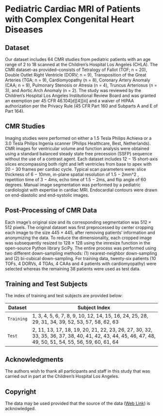 # Pediatric Cardiac MRI of Patients with Complex Congenital Heart Diseases

## Dataset
Our dataset includes 64 CMR studies from pediatric patients with an age range of 2 to 18 scanned at the Children’s Hospital Los Angeles (CHLA). The CMR dataset–as provided–consists of Tetralogy of Fallot (TOF; n = 20), Double Outlet Right Ventricle (DORV; n = 9), Transposition of the Great Arteries (TGA; n = 9), Cardiomyopathy (n = 8), Coronary Artery Anomaly (CAA; n = 9), Pulmonary Stenosis or Atresia (n = 4), Truncus Arteriosus (n = 3), and Aortic Arch Anomaly (n = 2). The study was reviewed by the Children’s Hospital Los Angeles Institutional Review Board and was granted an exemption per 45 CFR 46.104[d][4][iii] and a waiver of HIPAA authorization per the Privacy Rule (45 CFR Part 160 and Subparts A and E of Part 164).

## CMR Studies

Imaging studies were performed on either a 1.5 Tesla Philips Achieva or a 3.0 Tesla Philips Ingenia scanner (Philips Healthcare, Best, Netherlands). CMR images for ventricular volume and function analysis were obtained using a standard balanced steady state free precession (SSFP) sequence without the use of a contrast agent. Each dataset includes 12 − 15 short-axis slices encompassing both right and left ventricles from base to apex with 20 − 30 frames per cardiac cycle. Typical scan parameters were: slice thickness of 6 − 10mm, in-plane spatial resolution of 1.5 − 2mm^2 , repetition time of 3 − 4ms, echo time of 1.5 − 2ms, and flip angle of 60 degrees. Manual image segmentation was performed by a pediatric cardiologist with expertise in cardiac MRI. Endocardial contours were drawn on end-diastolic and end-systolic images. 


## Post-Processing of CMR Data

Each image’s original size and its corresponding segmentation was 512 × 512 pixels. The original dataset was first preprocessed by center cropping each image to the size 445 × 445, after removing patients’ information and anonymizing the data. To reduce the dimensionality, each cropped image was subsequently resized to 128 × 128 using the imresize function in the open-source Python library SciPy. The entire process was performed using two different down-sampling methods: (1) nearest-neighbor down-sampling and (2) bi-cubical down-sampling. For training data, twenty-six patients (10 TOFs, 4 DORVs, 4 TGAs, 4 CAAs and 4 patients with cardiomyopathy) were selected whereas the remaining 38 patients were used as test data.

## Training and Test Subjects

The index of training and test subjects are provided below:

| Dataset | Subject Index |
| --- | --- |
| `Training` | 1, 3, 4, 5, 6, 7, 8, 9, 10, 12, 14, 15, 16, 24, 25, 28, 29, 31, 34, 39, 52, 53, 57, 58, 62, 63 |
| `Test` | 2, 11, 13, 17, 18, 19, 20, 21, 22, 23, 26, 27, 30, 32, 33, 35, 36, 37, 38, 40, 41, 42, 43, 44, 45, 46, 47, 48, 49, 50, 51, 54, 55, 56, 59, 60, 61, 64 |


## Acknowledgments

The authors wish to thank all participants and staff in this study that was carried out in part at the Children’s Hospital Los Angeles.

## Copyright

The data may be used provided that the source of the data ([Web Link](https://github.com/saeedkarimi/Cardiac_MRI_Segmentation)) is acknowledged.
